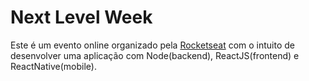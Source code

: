 # Next Level Week 

Este é um evento online organizado pela 
[Rocketseat](https://rocketseat.com.br/) com o intuito de desenvolver uma aplicação
com Node(backend), ReactJS(frontend) e ReactNative(mobile).

